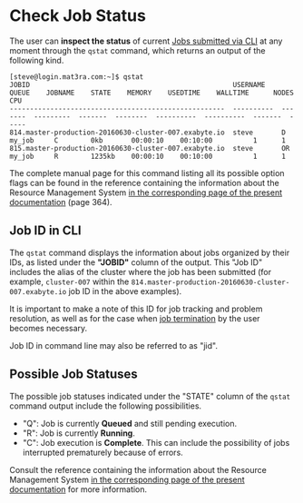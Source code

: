 # Check Job Status

The user can **inspect the status** of current [Jobs submitted via CLI](../overview.md) at any moment through the `qstat` command, which returns an output of the following kind.

```
[steve@login.mat3ra.com:~]$ qstat
JOBID                                                  USERNAME    QUEUE    JOBNAME    STATE    MEMORY    USEDTIME    WALLTIME      NODES    CPU
-----------------------------------------------------  ----------  -------  ---------  -------  --------  ----------  ----------  -------  -----
814.master-production-20160630-cluster-007.exabyte.io  steve       D        my_job     C        0kb       00:00:10    00:10:00          1      1
815.master-production-20160630-cluster-007.exabyte.io  steve       OR       my_job     R        1235kb    00:00:10    00:10:00          1      1
```

The complete manual page for this command listing all its possible option flags can be found in the reference containing the information about the Resource Management System [in the corresponding page of the present documentation](../../infrastructure/resource/overview.md#links) (page 364).

## Job ID in CLI

The `qstat` command displays the information about jobs organized by their IDs, as listed under the **"JOBID"** column of the output. This "Job ID" includes the alias of the cluster where the job has been submitted (for example, `cluster-007` within the `814.master-production-20160630-cluster-007.exabyte.io` job ID in the above examples).

It is important to make a note of this ID for job tracking and problem resolution, as well as for the case when [job termination](terminate.md) by the user becomes necessary.

Job ID in command line may also be referred to as "jid".
 
## Possible Job Statuses

The possible job statuses indicated under the "STATE" column of the `qstat` command output include the following possibilities.

- "Q": Job is currently **Queued** and still pending execution. 
- "R": Job is currently **Running**.
- "C": Job execution is **Complete**. This can include the possibility of jobs interrupted prematurely because of errors.

Consult the reference containing the information about the Resource Management System [in the corresponding page of the present documentation](../../infrastructure/resource/overview.md#links) for more information.
